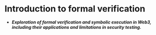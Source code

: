 # Introduction to formal verification
- ***Exploration of formal verification and symbolic execution in Web3, including their applications and limitations in security testing.***

## 